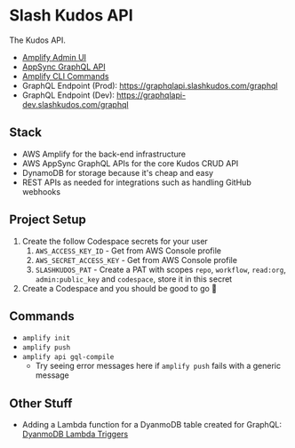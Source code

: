 # Slash Kudos API

The Kudos API.

- [Amplify Admin UI]
- [AppSync GraphQL API]
- [Amplify CLI Commands]
- GraphQL Endpoint (Prod): <https://graphqlapi.slashkudos.com/graphql>
- GraphQL Endpoint (Dev): <https://graphqlapi-dev.slashkudos.com/graphql>

## Stack

- AWS Amplify for the back-end infrastructure
- AWS AppSync GraphQL APIs for the core Kudos CRUD API
- DynamoDB for storage because it's cheap and easy
- REST APIs as needed for integrations such as handling GitHub webhooks

## Project Setup

1. Create the follow Codespace secrets for your user
   1. `AWS_ACCESS_KEY_ID` - Get from AWS Console profile
   2. `AWS_SECRET_ACCESS_KEY` - Get from AWS Console profile
   3. `SLASHKUDOS_PAT` - Create a PAT with scopes `repo`, `workflow`, `read:org`, `admin:public_key` and `codespace`, store it in this secret
2. Create a Codespace and you should be good to go 🚀

## Commands

- `amplify init`
- `amplify push`
- `amplify api gql-compile`
  - Try seeing error messages here if `amplify push` fails with a generic message

## Other Stuff

- Adding a Lambda function for a DyanmoDB table created for GraphQL: [DyanmoDB Lambda Triggers]

<!-- Links -->
[Amplify Admin UI]: https://us-east-1.admin.amplifyapp.com/admin/d5u222qsuh3lu/dev/graphql
[AppSync GraphQL API]: https://us-east-1.console.aws.amazon.com/appsync/home?region=us-east-1#/bu7sog55jfdeboiekpcjbz5caa/v1/queries
[Amplify CLI Commands]: https://github.com/aws-amplify/amplify-cli#commands-summary
[DyanmoDB Lambda Triggers]: https://docs.amplify.aws/cli/usage/lambda-triggers/#as-a-part-of-the-graphql-api-types-with-model-annotation
